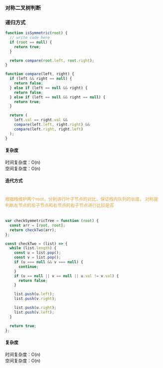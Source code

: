 ### 对称二叉树判断

### 递归方式

```js
function isSymmetric(root) {
  // write code here
  if (root == null) {
    return true;
  }

  return compare(root.left, root.right);
}

function compare(left, right) {
  if (left && right == null) {
    return false;
  } else if (left == null && right) {
    return false;
  } else if (left == null && right == null) {
    return true;
  }

  return (
    left.val == right.val &&
    compare(left.left, right.right) &&
    compare(left.right, right.left)
  );
}
```

#### 复杂度

时间复杂度：O(n) <br/>
空间复杂度：O(n)

#### 迭代方式

<div style="color: #E6A23C; fontSize: 18px; padding: 20px 0">
  根据栈维护两个root，分别进行叶子节点的对比，保证栈内队列的长度。
  对称是判断左节点的左子节点和右节点的右子节点进行比较是否
</div>

```js
var checkSymmetricTree = function (root) {
  const arr = [root, root];
  return checkTwo(arr);
};

const checkTwo = (list) => {
  while (list.length) {
    const u = list.pop();
    const v = list.pop();
    if (u === null && v === null) {
      continue;
    }
    if (u == null || v == null || u.val != v.val) {
      return false;
    }

    list.push(u.left);
    list.push(v.right);

    list.push(u.right);
    list.push(v.left);
  }

  return true;
};
```

#### 复杂度

时间复杂度：O(n) <br/>
空间复杂度：O(n)
